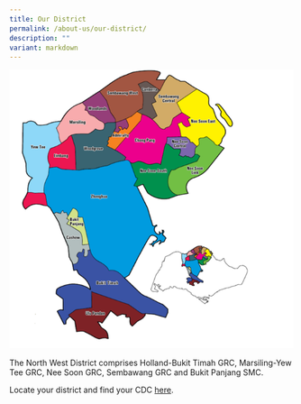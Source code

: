 ```yaml
---
title: Our District
permalink: /about-us/our-district/
description: ""
variant: markdown
---
```

![](/images/About%20Us/District.png)

The North West District comprises Holland-Bukit Timah GRC, Marsiling-Yew Tee GRC, Nee Soon GRC, Sembawang GRC and Bukit Panjang SMC.

Locate your district and find your CDC [here](https://www.gowhere.gov.sg/cdc).